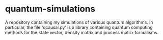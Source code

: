 # quantum-simulations
A repository containing my simulations of various quantum algorithms. In  particular, the file 'qcausal.py' is a library containing quantum computing methods for the state vector, density matrix and process matrix formalisms. 
